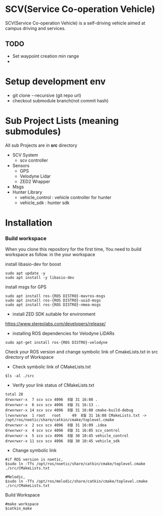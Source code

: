 # SCV(Service Co-operation Vehicle)
SCV(Service Co-operation Vehicle) is a self-driving vehicle aimed at campus driving and services.

## TODO
- Set waypoint creation min range
- 

# Setup development env

- git clone --recursive (git repo url)
- checkout submodule branch(not commit hash)

# Sub Project Lists (meaning submodules)
All sub Projects are in **src** directory
- SCV System
  - scv controller
- Sensors
  - GPS
  - Velodyne Lidar
  - ZED2 Wrapper
- Msgs
- Hunter Library
  - vehicle_control : vehicle controller for hunter
  - vehicle_sdk : hunter sdk

# Installation
### Build workspace
When you clone this repository for the first time, You need to build workspace as follow.
in the your workspace

install libasio-dev for boost
```
sudo apt update -y
sudo apt install -y libasio-dev
```

install msgs for GPS
```
sudo apt install ros-{ROS DISTRO}-mavros-msgs
sudo apt install ros-{ROS DISTRO}-uuid-msgs
sudo apt install ros-{ROS DISTRO}-nmea-msgs
```

- install ZED SDK suitable for environment

https://www.stereolabs.com/developers/release/

- installing ROS dependencies for Velodyne LiDARs

```
sudo apt-get install ros-{ROS DISTRO}-velodyne
```

Check your ROS version and change symbolic link of CmakeLists.txt in src directory of Workspace
- Check symbolic link of CMakeLists.txt
```
$ls -al ./src
```

- Verify your link status of CMakeLists.txt
```
total 28
drwxrwxr-x  7 scv scv 4096  8월 31 16:08 .
drwxrwxr-x  6 scv scv 4096  8월 31 16:13 ..
drwxrwxr-x 14 scv scv 4096  8월 31 16:08 cmake-build-debug
lrwxrwxrwx  1 root   root     49  8월 31 16:08 CMakeLists.txt -> /opt/ros/noetic/share/catkin/cmake/toplevel.cmake
drwxrwxr-x  2 scv scv 4096  8월 31 16:09 .idea
drwxrwxr-x  4 scv scv 4096  8월 31 16:05 scv_control
drwxrwxr-x  5 scv scv 4096  8월 30 10:45 vehicle_control
drwxrwxr-x 11 scv scv 4096  8월 30 10:45 vehicle_sdk

```
- Change symbolic link
```
#if ROS version is noetic,
$sudo ln -Tfs /opt/ros/noetic/share/catkin/cmake/toplevel.cmake ./src/CMakeLists.txt

#Melodic,
$sudo ln -Tfs /opt/ros/melodic/share/catkin/cmake/toplevel.cmake ./src/CMakeLists.txt  
```

Build Workspace
```
#make workspace
$catkin_make
```
